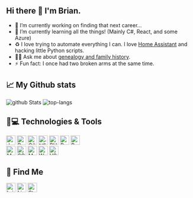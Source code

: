 ## Hi there 👋 I'm Brian.

- 🔭 I’m currently working on finding that next career...
- 🌱 I’m currently learning all the things!  (Mainly C#, React, and some Azure)
- :recycle: I love trying to automate everything I can. I love [Home Assistant](https://home-assistant.io) and hacking little Python scripts.
- :raising_hand_man: Ask me about [genealogy and family history](http://www.zalewskifamily.net).
- ⚡ Fun fact: I once had two broken arms at the same time.

## 📈 My Github stats
<div>
  <img src="https://github-readme-stats.vercel.app/api?username=brianjz&theme=dark&show_icons=true" alt="github Stats" />  
  <img src="https://github-readme-stats.vercel.app/api/top-langs/?username=brianjz&layout=compact&theme=dark" alt="top-langs" />
</div>

## 🚀💻 Technologies & Tools
<span><img src="https://img.shields.io/badge/JavaScript-323330?style=for-the-badge&logo=javascript&logoColor=F7DF1E" alt="JavaScript logo" title="JavaScript" height="25" /></span>
<span><img src="https://img.shields.io/badge/Python-FFD43B?style=for-the-badge&logo=python&logoColor=blue" alt="Python logo"  title="Python" height="25"/></span>
<span><img src="https://img.shields.io/badge/C%23-239120?style=for-the-badge&logo=c-sharp&logoColor=white" alt="C#" height="25"></span>
<span><img src="https://img.shields.io/badge/.NET-5C2D91?style=for-the-badge&logo=.net&logoColor=white" alt=".NET" height="25"></span>
<span><img src="https://img.shields.io/badge/PHP-777BB4?style=for-the-badge&logo=php&logoColor=white" alt="PHP" height="25"></span>
<span><img src="https://img.shields.io/badge/React-20232A?style=for-the-badge&logo=react&logoColor=61DAFB" alt="React" height="25"></span>
<span><img src="https://img.shields.io/badge/Bootstrap-563D7C?style=for-the-badge&logo=bootstrap&logoColor=white" alt="Bootstrap" height="25"></span><br />
<span><img src="https://img.shields.io/badge/MySQL-00000F?style=for-the-badge&logo=mysql&logoColor=white" alt="MySQL" height="25"></span>
<span><img src="https://img.shields.io/badge/Microsoft%20SQL-CC2927?style=for-the-badge&logo=microsoft%20sql%20server&logoColor=white" alt="SQL" height="25"></span>
<span><img src="https://img.shields.io/badge/MongoDB-4EA94B?style=for-the-badge&logo=mongodb&logoColor=white" alt="MongoDB" height="25"></span>
<span><img src="https://img.shields.io/badge/Wordpress-21759B?style=for-the-badge&logo=wordpress&logoColor=white" alt="Wordpress" height="25"></span>
<span><img src="https://img.shields.io/badge/VS_Code-0078D4?style=for-the-badge&logo=visual%20studio%20code&logoColor=white" alt="VS Code" height="25"></span>

## :satellite: Find Me
<span><a href="https://brianzalewski.com"><img src="https://img.shields.io/badge/brianzalewski.com-006AFF?style=for-the-badge&logo=zotero&logoColor=white" alt="brianzalewski.com" height="25"></a></span>
<span><a href="https://linkedin.com/in/bzalewski"><img src="https://img.shields.io/badge/LinkedIn-0077B5?style=for-the-badge&logo=linkedin&logoColor=white" alt="LinkedIn" height="25"></a></span>
<span><a href="https://steamcommunity.com/id/zideshow/"><img src="https://img.shields.io/badge/Steam-000000?style=for-the-badge&logo=steam&logoColor=white" alt="Steam" height="25"></a></span>
